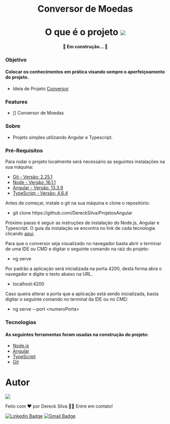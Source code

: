 <div align="center">
<h1>Conversor de Moedas</h1>
</div>
<div align="center">
<h1 >O que é o projeto <img src="https://cdn-icons-png.flaticon.com/32/3850/3850203.png"></h1>
</div>
<div>

<h4 align="center"> 
	🚧  Em construção...  🚧
</h4>
</div>

### Objetivo

<div>
<h4>Colocar os conhecimentos em prática visando sempre o aperfeiçoamento do projeto.</h4>
</div>

- Ideia de Projeto [Conversor](https://acervolima.com/10-melhores-ideias-de-projetos-angulares-para-iniciantes/)

### Features

- [] Conversor de Moedas

### Sobre

- Projeto simples utilizando Angular e Typescript. 

### Pré-Requisitos

Para rodar o projeto localmente será necessário as seguintes instalações na sua máquina:

<ul><li><a href="#git">Git - Versão: 2.25.1</a></li>
<li><a href="#node">Node - Versão: 16.1.1</a></li>
<li><a href="#angular">Angular - Versão: 13.3.9</a> </li>
<li><a href="#typescript">TypeScript - Versão: 4.6.4</a></li>
</ul>

Antes de começar, instale o git na sua máquina e clone o repositório:

<ul><li>git clone https://github.com/DereckSilva/ProjetosAngular</li></ul>

Próximo passo é seguir as instruções de instalação do Node.js, Angular e Typescript. O guia da instalação se encontra no link de cada tecnologia clicando <a href="#doc">aqui</a>.

Para que o conversor seja visualizado no navegador basta abrir o terminar de uma IDE ou CMD e digitar o seguinte comando na raiz do projeto:

<ul><li>ng serve</li></ul>

Por padrão a aplicação será inicializada na porta 4200, desta forma abra o navegador e digite o texto abaixo na URL.

<ul><li>localhost:4200</li></ul>

Caso queira alterar a porta que a aplicação está sendo inicializada, basta digitar o seguinte comando no terminal da IDE ou no CMD:

<ul><li>ng serve --port &lt;numeroPorta&gt;</li></ul>

### Tecnologias
<span id="doc"></span>
<h4>As seguintes ferramentas foram usadas na construção do projeto:</h4>

- [Node.js](https://nodejs.org/en/) <span id="node"></span>
- [Angular](https://angular.io/) <span id="angular"></span>
- [TypeScript](https://www.typescriptlang.org/) <span id="typescript"></span>
- [Git](https://git-scm.com)<span id="git"></span>

# Autor
<img src="https://avatars.githubusercontent.com/u/70153036?s=150&u=8e03e272b1a884652e7db30666f99a0e01b689c0&v=4">

Feito com ❤️ por Dereck Silva 👋🏾 Entre em contato!

[![Linkedin Badge](https://img.shields.io/badge/-Dereck-blue?style=flat-square&logo=Linkedin&logoColor=white&link=https://www.linkedin.com/in/dereck-silva/)](https://www.linkedin.com/in/dereck-silva/) 
[![Gmail Badge](https://img.shields.io/badge/-viniciusdereck39@gmail.com-c14438?style=flat-square&logo=Gmail&logoColor=white&link=mailto:viniciusdereck39@gmail.com)](mailto:viniciusdereck39@gmail.com)
